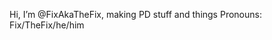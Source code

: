 Hi, I’m @FixAkaTheFix, making PD stuff and things
Pronouns: Fix/TheFix/he/him

<!---
FixAkaTheFix/FixAkaTheFix is a ✨ special ✨ repository because its `README.md` (this file) appears on your GitHub profile.
You can click the Preview link to take a look at your changes.
--->
